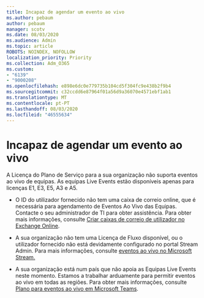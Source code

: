 ```yaml
---
title: Incapaz de agendar um evento ao vivo
ms.author: pebaum
author: pebaum
manager: scotv
ms.date: 08/03/2020
ms.audience: Admin
ms.topic: article
ROBOTS: NOINDEX, NOFOLLOW
localization_priority: Priority
ms.collection: Adm_O365
ms.custom:
- "6139"
- "9000208"
ms.openlocfilehash: e898e6dc0e779735b104cd5f304fc9e438b2f9b4
ms.sourcegitcommit: c32ccdd6e87964f01a56d9a36070e4571ebf1ab1
ms.translationtype: MT
ms.contentlocale: pt-PT
ms.lasthandoff: 08/03/2020
ms.locfileid: "46555634"
---
```

# <a name="unable-to-schedule-a-live-event"></a>Incapaz de agendar um evento ao vivo

A Licença do Plano de Serviço para a sua organização não suporta eventos ao vivo de equipas. As equipas Live Events estão disponíveis apenas para licenças E1, E3, E5, A3 e A5.

- O ID do utilizador fornecido não tem uma caixa de correio online, que é necessária para agendamento de Eventos Ao Vivo das Equipas. Contacte o seu administrador de TI para obter assistência. Para obter mais informações, consulte [Criar caixas de correio de utilizador no Exchange Online](https://docs.microsoft.com/exchange/recipients-in-exchange-online/create-user-mailboxes).

- A sua organização não tem uma Licença de Fluxo disponível, ou o utilizador fornecido não está devidamente configurado no portal Stream Admin. Para mais informações, consulte [eventos ao vivo no Microsoft Stream.](https://docs.microsoft.com/stream/live-event-overview)

- A sua organização está num país que não apoia as Equipas Live Events neste momento. Estamos a trabalhar arduamente para permitir eventos ao vivo em todas as regiões. Para obter mais informações, consulte [Plano para eventos ao vivo em Microsoft Teams](https://docs.microsoft.com/microsoftteams/teams-live-events/plan-for-teams-live-events).